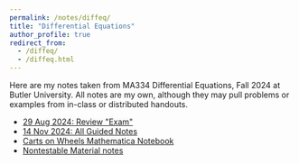 ```yaml
---
permalink: /notes/diffeq/
title: "Differential Equations"
author_profile: true
redirect_from: 
  - /diffeq/
  - /diffeq.html
---
```

Here are my notes taken from MA334 Differential Equations, Fall 2024 at Butler University. All notes are my own, although they may pull problems or examples from in-class or distributed handouts.

* [29 Aug 2024: Review "Exam"](\files\diffeq\precourse_review.pdf)
* [14 Nov 2024: All Guided Notes](\files\diffeq\allnotes_laplace.pdf)
* [Carts on Wheels Mathematica Notebook](\files\diffeq\carts_on_wheels.nb)
* [Nontestable Material notes](\files\diffeq\nontestable_material_20241203.pdf)
